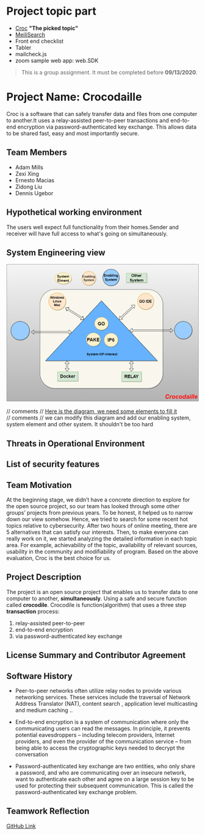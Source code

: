 # Project topic part 
* [Croc](https://github.com/schollz/croc) **"The picked topic"**
* [MeiliSearch](https://github.com/meilisearch/MeiliSearch)
* Front end checklist
* Tabler
* mailcheck.js
* zoom sample web app: web.SDK




> This is a group assignment. It must be completed before **09/13/2020**.
# Project Name: **Crocodaille**
Croc is a software that can safely transfer data and files from one computer to another.It uses a relay-assisted peer-to-peer transactions and end-to-end encryption via password-authenticated key exchange. This allows data to be shared fast, easy and most importantly secure.

## Team Members
* Adam Mills
* Zexi Xing
* Ernesto Macias
* Zidong Liu
* Dennis Ugebor
 
## Hypothetical working environment
The users well expect full functionality from their homes.Sender and receiver will  have full access to what's going on simultaneously. 
 
 
## System Engineering view 

![System Engineering View](./EView.png)

// comments // [Here is the diagram, we need some elements to fill it](https://app.diagrams.net/#G1dM6GIznB1-VK59FLAiuCRJD4FGg0EHIf)  
// comments // we can modify this diagram and add our enabling system, system element and other system. It shouldn't be too hard
 

## Threats in Operational Environment
                    
  

## List of security features 




## Team Motivation

At the beginning stage, we didn’t have a concrete direction to explore for the open source project, so our team has looked through some other groups’ projects from previous years. To be honest, it helped us to narrow down our view somehow. Hence, we tried to search for some recent hot topics relative to cybersecurity.  After two hours of online meeting, there are 5 alternatives that can satisfy our interests. Then, to make everyone can really work on it, we started analyzing the detailed information in each topic area. For example, achievability of the topic, availability of relevant sources, usability in the community and modifiability of program. 
Based on the above evaluation, Croc is the best choice for us. 

## Project Description 
The project is an open source project that enables us to transfer data to one computer to another, **simultaneously**. Using a safe and secure function called **crocodile**. Crocodile is function(algorithm) that uses a three step **transaction** process:
1. relay-assisted peer-to-peer 
2. end-to-end encryption 
3. via password-authenticated key exchange
 
 
## License Summary and Contributor Agreement

 
 
## Software History 
* Peer-to-peer networks often utilize relay nodes to provide various networking services. These services include the traversal of Network Address Translator (NAT), content search , application level multicasting and medium caching ..

* End-to-end encryption is a system of communication where only the communicating users can read the messages. In principle, it prevents potential eavesdroppers – including telecom providers, Internet providers, and even the provider of the communication service – from being able to access the cryptographic keys needed to decrypt the conversation

* Password-authenticated key exchange are two entities, who only share a password, and who are communicating over an insecure network, want to authenticate each other and agree on a large session key to be used for protecting their subsequent communication. This is called the password-authenticated key exchange problem.
 


 
## Teamwork Reflection


[GitHub Link](https://github.com/ZexiXin/CYBR8420)
